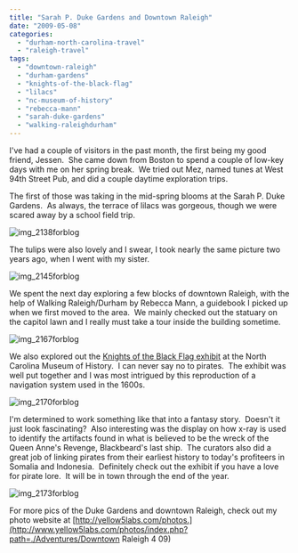 ```yaml
---
title: "Sarah P. Duke Gardens and Downtown Raleigh"
date: "2009-05-08"
categories: 
  - "durham-north-carolina-travel"
  - "raleigh-travel"
tags: 
  - "downtown-raleigh"
  - "durham-gardens"
  - "knights-of-the-black-flag"
  - "lilacs"
  - "nc-museum-of-history"
  - "rebecca-mann"
  - "sarah-duke-gardens"
  - "walking-raleighdurham"
---
```


I've had a couple of visitors in the past month, the first being my good friend, Jessen.  She came down from Boston to spend a couple of low-key days with me on her spring break.  We tried out Mez, named tunes at West 94th Street Pub, and did a couple daytime exploration trips.

The first of those was taking in the mid-spring blooms at the Sarah P. Duke Gardens.  As always, the terrace of lilacs was gorgeous, though we were scared away by a school field trip.

![img_2138forblog](http://www.rebeccagomezfarrell.com/wp-content/uploads/2009/05/img_2138forblog-200x300.jpg "img_2138forblog")

The tulips were also lovely and I swear, I took nearly the same picture two years ago, when I went with my sister.

![img_2145forblog](http://www.rebeccagomezfarrell.com/wp-content/uploads/2009/05/img_2145forblog-300x200.jpg "img_2145forblog")

We spent the next day exploring a few blocks of downtown Raleigh, with the help of Walking Raleigh/Durham by Rebecca Mann, a guidebook I picked up when we first moved to the area.  We mainly checked out the statuary on the capitol lawn and I really must take a tour inside the building sometime.

![img_2167forblog](http://www.rebeccagomezfarrell.com/wp-content/uploads/2009/05/img_2167forblog-300x200.jpg "img_2167forblog")

We also explored out the [Knights of the Black Flag exhibit](http://ncmuseumofhistory.org/knights/index.html) at the North Carolina Museum of History.  I can never say no to pirates.  The exhibit was well put together and I was most intrigued by this reproduction of a navigation system used in the 1600s.

![img_2170forblog](http://www.rebeccagomezfarrell.com/wp-content/uploads/2009/05/img_2170forblog-200x300.jpg "img_2170forblog")

I'm determined to work something like that into a fantasy story.  Doesn't it just look fascinating?  Also interesting was the display on how x-ray is used to identify the artifacts found in what is believed to be the wreck of the Queen Anne's Revenge, Blackbeard's last ship.  The curators also did a great job of linking pirates from their earliest history to today's profiteers in Somalia and Indonesia.  Definitely check out the exhibit if you have a love for pirate lore.  It will be in town through the end of the year.

![img_2173forblog](http://www.rebeccagomezfarrell.com/wp-content/uploads/2009/05/img_2173forblog-300x200.jpg "img_2173forblog")

For more pics of the Duke Gardens and downtown Raleigh, check out my photo website at [http://yellow5labs.com/photos.](http://www.yellow5labs.com/photos/index.php?path=./Adventures/Downtown Raleigh 4 09)
